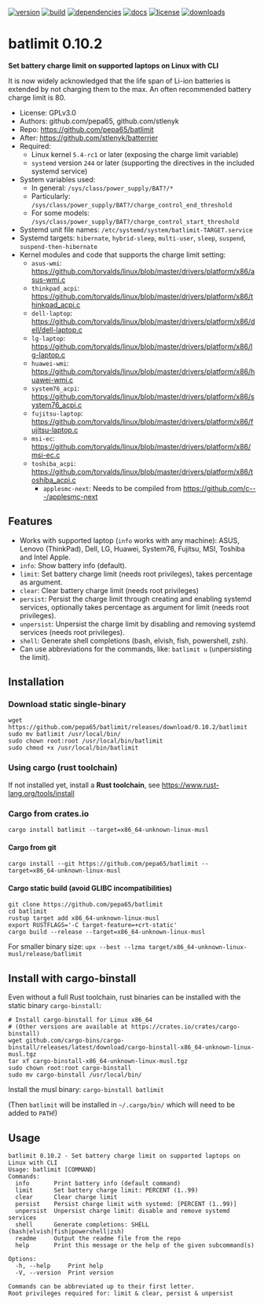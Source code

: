 [![version](https://img.shields.io/crates/v/batlimit.svg)](https://crates.io/crates/batlimit)
[![build](https://github.com/pepa65/batlimit/actions/workflows/ci.yml/badge.svg)](https://github.com/pepa65/batlimit/actions/workflows/ci.yml)
[![dependencies](https://deps.rs/repo/github/pepa65/batlimit/status.svg)](https://deps.rs/repo/github/pepa65/batlimit)
[![docs](https://img.shields.io/badge/docs-batlimit-blue.svg)](https://docs.rs/crate/batlimit/latest)
[![license](https://img.shields.io/badge/License-GPLv3-blue.svg)](https://github.com/pepa65/batlimit/blob/main/LICENSE)
[![downloads](https://img.shields.io/crates/d/batlimit.svg)](https://crates.io/crates/batlimit)

# batlimit 0.10.2
**Set battery charge limit on supported laptops on Linux with CLI**

It is now widely acknowledged that the life span of Li-ion batteries is extended by not charging them to the max.
An often recommended battery charge limit is 80.

* License: GPLv3.0
* Authors: github.com/pepa65, github.com/stlenyk
* Repo: https://github.com/pepa65/batlimit
* After: https://github.com/stlenyk/batterrier
* Required:
  - Linux kernel `5.4-rc1` or later (exposing the charge limit variable)
  - `systemd` version `244` or later (supporting the directives in the included systemd service)
* System variables used:
  - In general: `/sys/class/power_supply/BAT?/*`
  - Particularly: `/sys/class/power_supply/BAT?/charge_control_end_threshold`
  - For some models: `/sys/class/power_supply/BAT?/charge_control_start_threshold`
* Systemd unit file names: `/etc/systemd/system/batlimit-TARGET.service`
* Systemd targets: `hibernate`, `hybrid-sleep`, `multi-user`, `sleep`, `suspend`, `suspend-then-hibernate`
* Kernel modules and code that supports the charge limit setting:
  - `asus-wmi`: https://github.com/torvalds/linux/blob/master/drivers/platform/x86/asus-wmi.c
  - `thinkpad_acpi`: https://github.com/torvalds/linux/blob/master/drivers/platform/x86/thinkpad_acpi.c
  - `dell-laptop`: https://github.com/torvalds/linux/blob/master/drivers/platform/x86/dell/dell-laptop.c
  - `lg-laptop`: https://github.com/torvalds/linux/blob/master/drivers/platform/x86/lg-laptop.c
  - `huawei-wmi`: https://github.com/torvalds/linux/blob/master/drivers/platform/x86/huawei-wmi.c
  - `system76_acpi`: https://github.com/torvalds/linux/blob/master/drivers/platform/x86/system76_acpi.c
  - `fujitsu-laptop`: https://github.com/torvalds/linux/blob/master/drivers/platform/x86/fujitsu-laptop.c
  - `msi-ec`: https://github.com/torvalds/linux/blob/master/drivers/platform/x86/msi-ec.c
  - `toshiba_acpi`: https://github.com/torvalds/linux/blob/master/drivers/platform/x86/toshiba_acpi.c
	- `applesmc-next`: Needs to be compiled from https://github.com/c---/applesmc-next

## Features
* Works with supported laptop (`info` works with any machine):
  ASUS, Lenovo (ThinkPad), Dell, LG, Huawei, System76, Fujitsu, MSI, Toshiba and Intel Apple.
* `info`: Show battery info (default).
* `limit`: Set battery charge limit (needs root privileges), takes percentage as argument.
* `clear`: Clear battery charge limit (needs root privileges)
* `persist`: Persist the charge limit through creating and enabling systemd services,
  optionally takes percentage as argument for limit (needs root privileges).
* `unpersist`: Unpersist the charge limit by disabling and removing systemd services (needs root privileges).
* `shell`: Generate shell completions (bash, elvish, fish, powershell, zsh).
* Can use abbreviations for the commands, like: `batlimit u` (unpersisting the limit).

## Installation
### Download static single-binary
```
wget https://github.com/pepa65/batlimit/releases/download/0.10.2/batlimit
sudo mv batlimit /usr/local/bin/
sudo chown root:root /usr/local/bin/batlimit
sudo chmod +x /usr/local/bin/batlimit
```

### Using cargo (rust toolchain)
If not installed yet, install a **Rust toolchain**, see https://www.rust-lang.org/tools/install

### Cargo from crates.io
`cargo install batlimit --target=x86_64-unknown-linux-musl`

#### Cargo from git
`cargo install --git https://github.com/pepa65/batlimit --target=x86_64-unknown-linux-musl`

#### Cargo static build (avoid GLIBC incompatibilities)
```
git clone https://github.com/pepa65/batlimit
cd batlimit
rustup target add x86_64-unknown-linux-musl
export RUSTFLAGS='-C target-feature=+crt-static'
cargo build --release --target=x86_64-unknown-linux-musl
```

For smaller binary size: `upx --best --lzma target/x86_64-unknown-linux-musl/release/batlimit`

## Install with cargo-binstall
Even without a full Rust toolchain, rust binaries can be installed with the static binary `cargo-binstall`:

```
# Install cargo-binstall for Linux x86_64
# (Other versions are available at https://crates.io/crates/cargo-binstall)
wget github.com/cargo-bins/cargo-binstall/releases/latest/download/cargo-binstall-x86_64-unknown-linux-musl.tgz
tar xf cargo-binstall-x86_64-unknown-linux-musl.tgz
sudo chown root:root cargo-binstall
sudo mv cargo-binstall /usr/local/bin/
```

Install the musl binary: `cargo-binstall batlimit`

(Then `batlimit` will be installed in `~/.cargo/bin/` which will need to be added to `PATH`!)

## Usage
```
batlimit 0.10.2 - Set battery charge limit on supported laptops on Linux with CLI
Usage: batlimit [COMMAND]
Commands:
  info       Print battery info (default command)
  limit      Set battery charge limit: PERCENT (1..99)
  clear      Clear charge limit
  persist    Persist charge limit with systemd: [PERCENT (1..99)]
  unpersist  Unpersist charge limit: disable and remove systemd services
  shell      Generate completions: SHELL (bash|elvish|fish|powershell|zsh)
  readme     Output the readme file from the repo
  help       Print this message or the help of the given subcommand(s)

Options:
  -h, --help     Print help
  -V, --version  Print version

Commands can be abbreviated up to their first letter.
Root privileges required for: limit & clear, persist & unpersist
```
